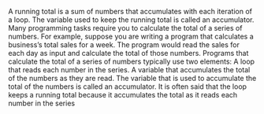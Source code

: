 A running total is a sum of numbers that accumulates with each iteration of a loop. The variable used to keep the running total is called an accumulator. Many programming tasks require you to calculate the total of a series of numbers. For example, suppose you are writing a program that calculates a business’s total sales for a week. The program would read the sales for each day as input and calculate the total of those numbers. Programs that calculate the total of a series of numbers typically use two elements: A loop that reads each number in the series. A variable that accumulates the total of the numbers as they are read. The variable that is used to accumulate the total of the numbers is called an accumulator. It is often said that the loop keeps a running total because it accumulates the total as it reads each number in the series
